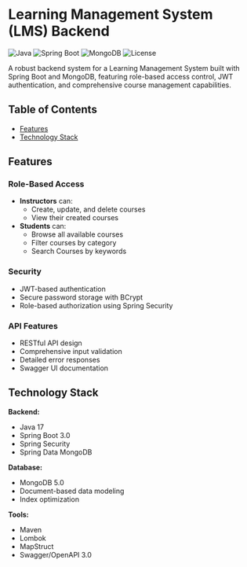 # Learning Management System (LMS) Backend

![Java](https://img.shields.io/badge/Java-17-red?logo=java)
![Spring Boot](https://img.shields.io/badge/Spring_Boot-3.0-green?logo=spring)
![MongoDB](https://img.shields.io/badge/MongoDB-5.0-blue?logo=mongodb)
![License](https://img.shields.io/badge/License-MIT-blue)

A robust backend system for a Learning Management System built with Spring Boot and MongoDB, featuring role-based access control, JWT authentication, and comprehensive course management capabilities.

## Table of Contents
- [Features](#features)
- [Technology Stack](#technology-stack)

## Features

### Role-Based Access
- **Instructors** can:
  - Create, update, and delete courses
  - View their created courses
- **Students** can:
  - Browse all available courses
  - Filter courses by category
  - Search Courses by keywords

### Security
- JWT-based authentication
- Secure password storage with BCrypt
- Role-based authorization using Spring Security

### API Features
- RESTful API design
- Comprehensive input validation
- Detailed error responses
- Swagger UI documentation

## Technology Stack

**Backend:**
- Java 17
- Spring Boot 3.0
- Spring Security
- Spring Data MongoDB

**Database:**
- MongoDB 5.0
- Document-based data modeling
- Index optimization

**Tools:**
- Maven
- Lombok
- MapStruct
- Swagger/OpenAPI 3.0
